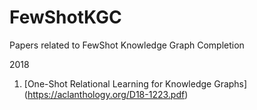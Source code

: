 # FewShotKGC
Papers related to FewShot Knowledge Graph Completion

2018
1. [One-Shot Relational Learning for Knowledge Graphs] (https://aclanthology.org/D18-1223.pdf)
